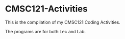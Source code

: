 # CMSC121-Activities
This is the compilation of my CMSC121 Coding Activities.

The programs are for both Lec and Lab.